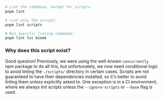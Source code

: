 ```sh
# Lint the codebase, except for scripts.
pnpm lint

# Lint only the scripts.
pnpm lint scripts

# Run specific linting commands.
pnpm lint tsc biome
```

### Why does this script exist?

Good question! Previously, we were using the well-known `concurrently` npm package to do all this, but unfortunately, we now need conditional logic to avoid linting the `./scripts/` directory in certain cases. Scripts are not guaranteed to have their dependencies installed, so it's better to avoid linting them unless explicitly asked to. One exception is in a CI environment, where we always lint scripts unless the `--ignore-scripts` or `--base` flag is used.
